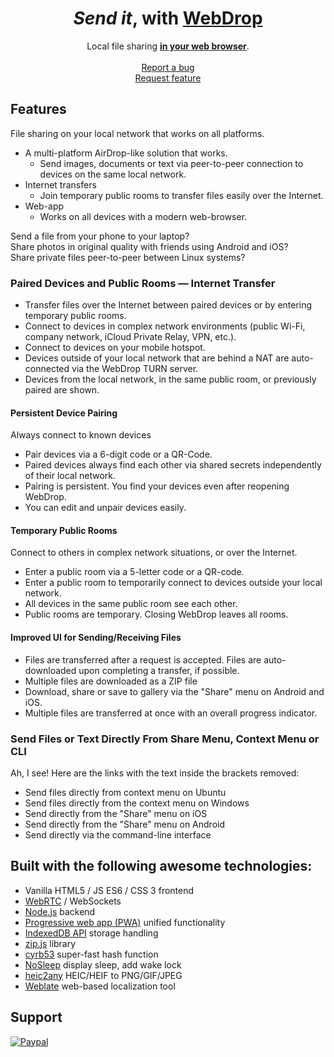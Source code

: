 <div align="center">
 
  # _Send it_, with [WebDrop](https://webdrop.n0step.xyz)

  <p>
    Local file sharing <a href="https://webdrop.n0step.xyz"><strong>in your web browser</strong></a>. 
    <br />
    <br />
    <a href="https://github.com/krushna06/webdrop/issues">Report a bug</a>
    <br />
    <a href="https://github.com/krushna06/webdrop/issues">Request feature</a>
  </p>
</div>

## Features
File sharing on your local network that works on all platforms.

- A multi-platform AirDrop-like solution that works.
  - Send images, documents or text via peer-to-peer connection to devices on the same local network.
- Internet transfers
  - Join temporary public rooms to transfer files easily over the Internet.
- Web-app 
  - Works on all devices with a modern web-browser.
 
Send a file from your phone to your laptop?
<br>Share photos in original quality with friends using Android and iOS?
<br>Share private files peer-to-peer between Linux systems?

### Paired Devices and Public Rooms — Internet Transfer
* Transfer files over the Internet between paired devices or by entering temporary public rooms.
* Connect to devices in complex network environments (public Wi-Fi, company network, iCloud Private Relay, VPN, etc.).
* Connect to devices on your mobile hotspot.
* Devices outside of your local network that are behind a NAT are auto-connected via the WebDrop TURN server.
* Devices from the local network, in the same public room, or previously paired are shown.

#### Persistent Device Pairing

Always connect to known devices

* Pair devices via a 6-digit code or a QR-Code.
* Paired devices always find each other via shared secrets independently of their local network. 
* Pairing is persistent. You find your devices even after reopening WebDrop.
* You can edit and unpair devices easily.

#### Temporary Public Rooms

Connect to others in complex network situations, or over the Internet.

* Enter a public room via a 5-letter code or a QR-code.
* Enter a public room to temporarily connect to devices outside your local network.
* All devices in the same public room see each other.
* Public rooms are temporary. Closing WebDrop  leaves all rooms.

#### Improved UI for Sending/Receiving Files
* Files are transferred after a request is accepted. Files are auto-downloaded upon completing a transfer, if possible.
* Multiple files are downloaded as a ZIP file
* Download, share or save to gallery via the "Share" menu on Android and iOS.
* Multiple files are transferred at once with an overall progress indicator.

### Send Files or Text Directly From Share Menu, Context Menu or CLI
Ah, I see! Here are the links with the text inside the brackets removed:

- Send files directly from context menu on Ubuntu
- Send files directly from the context menu on Windows
- Send directly from the "Share" menu on iOS
- Send directly from the "Share" menu on Android
- Send directly via the command-line interface

</details>

## Built with the following awesome technologies:
* Vanilla HTML5 / JS ES6 / CSS 3 frontend
* [WebRTC](http://webrtc.org/) / WebSockets
* [Node.js](https://nodejs.org/en/) backend
* [Progressive web app (PWA)](https://en.wikipedia.org/wiki/Progressive_web_app) unified functionality
* [IndexedDB API](https://developer.mozilla.org/en-US/docs/Web/API/IndexedDB_API) storage handling
* [zip.js](https://gildas-lormeau.github.io/zip.js/) library
* [cyrb53](https://github.com/bryc/code/blob/master/jshash/experimental/cyrb53.js) super-fast hash function
* [NoSleep](https://github.com/richtr/NoSleep.js) display sleep, add wake lock
* [heic2any](https://github.com/alexcorvi/heic2any) HEIC/HEIF to PNG/GIF/JPEG
* [Weblate](https://weblate.org/) web-based localization tool

## Support
<a href="https://paypal.me/krushna06/" target="_blank">
<img src="https://www.paypalobjects.com/en_US/i/btn/btn_donate_LG.gif" alt="Paypal">
</a>